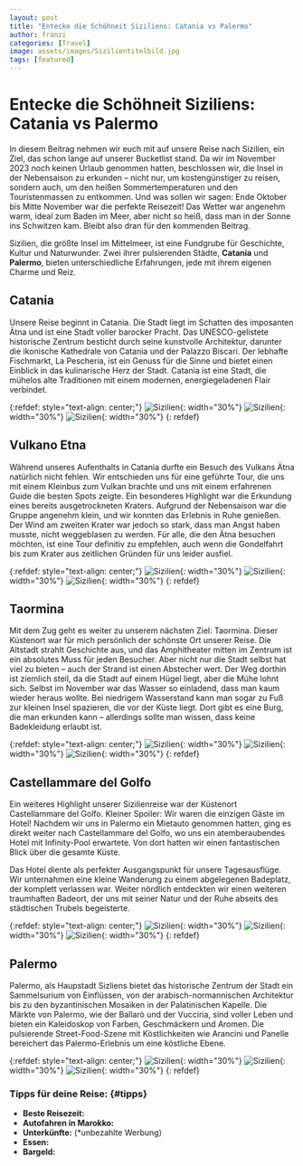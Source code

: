 ```yaml
---
layout: post
title: "Entecke die Schöhneit Siziliens: Catania vs Palermo"
author: franzi
categories: [Travel]
image: assets/images/Sizilientitelbild.jpg
tags: [featured]
---
```


# Entecke die Schöhneit Siziliens: Catania vs Palermo

In diesem Beitrag nehmen wir euch mit auf unsere Reise nach Sizilien, ein Ziel, das schon lange auf unserer Bucketlist stand. Da wir im November 2023 noch keinen Urlaub genommen hatten, beschlossen wir, die Insel in der Nebensaison zu erkunden – nicht nur, um kostengünstiger zu reisen, sondern auch, um den heißen Sommertemperaturen und den Touristenmassen zu entkommen. Und was sollen wir sagen: Ende Oktober bis Mitte November war die perfekte Reisezeit! Das Wetter war angenehm warm, ideal zum Baden im Meer, aber nicht so heiß, dass man in der Sonne ins Schwitzen kam. Bleibt also dran für den kommenden Beitrag.  

Sizilien, die größte Insel im Mittelmeer, ist eine Fundgrube für Geschichte, Kultur und Naturwunder. Zwei ihrer pulsierenden Städte, **Catania** und **Palermo**, bieten unterschiedliche Erfahrungen, jede mit ihrem eigenen Charme und Reiz.


## Catania

Unsere Reise beginnt in Catania. Die Stadt liegt im Schatten des imposanten Ätna und ist eine Stadt voller barocker Pracht. Das UNESCO-gelistete historische Zentrum besticht durch seine kunstvolle Architektur, darunter die ikonische Kathedrale von Catania und der Palazzo Biscari. Der lebhafte Fischmarkt, La Pescheria, ist ein Genuss für die Sinne und bietet einen Einblick in das kulinarische Herz der Stadt. Catania ist eine Stadt, die mühelos alte Traditionen mit einem modernen, energiegeladenen Flair verbindet.

{:refdef: style="text-align: center;"}
![Sizilien](/assets/images/Sizilien4.jpg){: width="30%"}
![Sizilien](/assets/images/Sizilien2.jpg){: width="30%"}
![Sizilien](/assets/images/Sizilien3.jpg){: width="30%"}
{: refdef}


## Vulkano Etna

Während unseres Aufenthalts in Catania durfte ein Besuch des Vulkans Ätna natürlich nicht fehlen. Wir entschieden uns für eine geführte Tour, die uns mit einem Kleinbus zum Vulkan brachte und uns mit einem erfahrenen Guide die besten Spots zeigte. Ein besonderes Highlight war die Erkundung eines bereits ausgetrockneten Kraters. Aufgrund der Nebensaison war die Gruppe angenehm klein, und wir konnten das Erlebnis in Ruhe genießen. Der Wind am zweiten Krater war jedoch so stark, dass man Angst haben musste, nicht weggeblasen zu werden. Für alle, die den Ätna besuchen möchten, ist eine Tour definitiv zu empfehlen, auch wenn die Gondelfahrt bis zum Krater aus zeitlichen Gründen für uns leider ausfiel.


{:refdef: style="text-align: center;"}
![Sizilien](/assets/images/Sizilien5.jpg){: width="30%"}
![Sizilien](/assets/images/Sizilien6.jpg){: width="30%"}
![Sizilien](/assets/images/Sizilien7.jpg){: width="30%"}
{: refdef}

## Taormina

Mit dem Zug geht es weiter zu unserem nächsten Ziel: Taormina. Dieser Küstenort war für mich persönlich der schönste Ort unserer Reise. Die Altstadt strahlt Geschichte aus, und das Amphitheater mitten im Zentrum ist ein absolutes Muss für jeden Besucher. Aber nicht nur die Stadt selbst hat viel zu bieten – auch der Strand ist einen Abstecher wert. Der Weg dorthin ist ziemlich steil, da die Stadt auf einem Hügel liegt, aber die Mühe lohnt sich. Selbst im November war das Wasser so einladend, dass man kaum wieder heraus wollte. Bei niedrigem Wasserstand kann man sogar zu Fuß zur kleinen Insel spazieren, die vor der Küste liegt. Dort gibt es eine Burg, die man erkunden kann – allerdings sollte man wissen, dass keine Badekleidung erlaubt ist.


{:refdef: style="text-align: center;"}
![Sizilien](/assets/images/Sizilien11.jpg){: width="30%"}
![Sizilien](/assets/images/Sizilien12.jpg){: width="30%"}
![Sizilien](/assets/images/Sizilien13.jpg){: width="30%"}
{: refdef}



## Castellammare del Golfo

Ein weiteres Highlight unserer Sizilienreise war der Küstenort Castellammare del Golfo. Kleiner Spoiler: Wir waren die einzigen Gäste im Hotel! Nachdem wir uns in Palermo ein Mietauto genommen hatten, ging es direkt weiter nach Castellammare del Golfo, wo uns ein atemberaubendes Hotel mit Infinity-Pool erwartete. Von dort hatten wir einen fantastischen Blick über die gesamte Küste.

Das Hotel diente als perfekter Ausgangspunkt für unsere Tagesausflüge. Wir unternahmen eine kleine Wanderung zu einem abgelegenen Badeplatz, der komplett verlassen war. Weiter nördlich entdeckten wir einen weiteren traumhaften Badeort, der uns mit seiner Natur und der Ruhe abseits des städtischen Trubels begeisterte.


{:refdef: style="text-align: center;"}
![Sizilien](/assets/images/Sizilien14.jpg){: width="30%"}
![Sizilien](/assets/images/Sizilien15.jpg){: width="30%"}
![Sizilien](/assets/images/Sizilien16.jpg){: width="30%"}
{: refdef}



## Palermo

Palermo, als Haupstadt Sizliens bietet das historische Zentrum der Stadt ein Sammelsurium von Einflüssen, von der arabisch-normannischen Architektur bis zu den byzantinischen Mosaiken in der Palatinischen Kapelle. Die Märkte von Palermo, wie der Ballarò und der Vucciria, sind voller Leben und bieten ein Kaleidoskop von Farben, Geschmäckern und Aromen. Die pulsierende Street-Food-Szene mit Köstlichkeiten wie Arancini und Panelle bereichert das Palermo-Erlebnis um eine köstliche Ebene.

{:refdef: style="text-align: center;"}
![Sizilien](/assets/images/Sizilien8.jpg){: width="30%"}
![Sizilien](/assets/images/Sizilien9.jpg){: width="30%"}
![Sizilien](/assets/images/Sizilien10.jpg){: width="30%"}
{: refdef}



### Tipps für deine Reise: {#tipps}

* **Beste Reisezeit:** 
* **Autofahren in Marokko:** 
* **Unterkünfte:** (*unbezahlte Werbung)
* **Essen:**
* **Bargeld:** 


